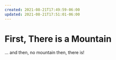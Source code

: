 ```yaml
---
created: 2021-08-21T17:49:59-06:00
updated: 2021-08-21T17:51:01-06:00
---
```


# First, There is a Mountain

... and then, no mountain 
then, there is!
